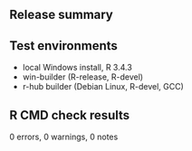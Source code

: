 ## Release summary

## Test environments
* local Windows install, R 3.4.3
* win-builder (R-release, R-devel)
* r-hub builder (Debian Linux, R-devel, GCC)

## R CMD check results

0 errors, 0 warnings, 0 notes
